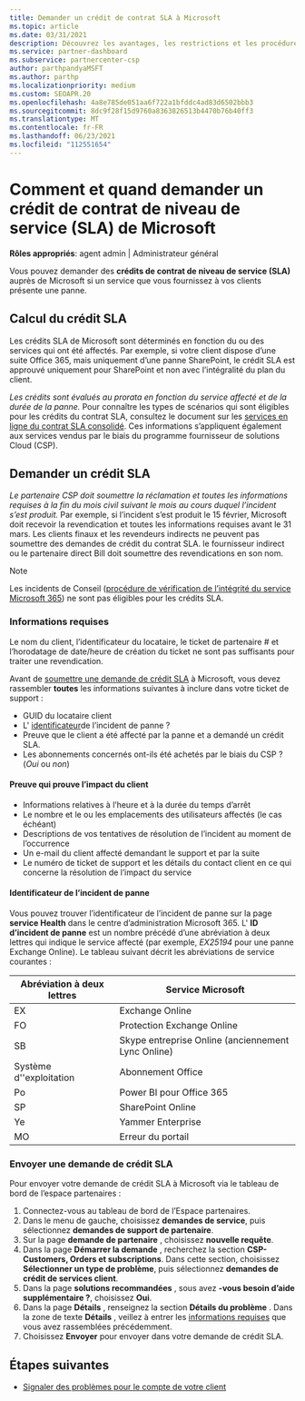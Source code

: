 ```yaml
---
title: Demander un crédit de contrat SLA à Microsoft
ms.topic: article
ms.date: 03/31/2021
description: Découvrez les avantages, les restrictions et les procédures pour demander un crédit de contrat de niveau de service (SLA) auprès de Microsoft si vos clients rencontrent une panne de service.
ms.service: partner-dashboard
ms.subservice: partnercenter-csp
author: parthpandyaMSFT
ms.author: parthp
ms.localizationpriority: medium
ms.custom: SEOAPR.20
ms.openlocfilehash: 4a8e785de051aa6f722a1bfddc4ad83d6502bbb3
ms.sourcegitcommit: 8dc9f28f15d9760a8363826513b4470b76b40ff3
ms.translationtype: MT
ms.contentlocale: fr-FR
ms.lasthandoff: 06/23/2021
ms.locfileid: "112551654"
---
```

# <a name="how-and-when-to-request-a-service-level-agreement-sla-credit-from-microsoft"></a>Comment et quand demander un crédit de contrat de niveau de service (SLA) de Microsoft

**Rôles appropriés**: agent admin | Administrateur général

Vous pouvez demander des **crédits de contrat de niveau de service (SLA)** auprès de Microsoft si un service que vous fournissez à vos clients présente une panne.

## <a name="sla-credit-calculation"></a>Calcul du crédit SLA

Les crédits SLA de Microsoft sont déterminés en fonction du ou des services qui ont été affectés. Par exemple, si votre client dispose d’une suite Office 365, mais uniquement d’une panne SharePoint, le crédit SLA est approuvé uniquement pour SharePoint et non avec l’intégralité du plan du client.

*Les crédits sont évalués au prorata en fonction du service affecté et de la durée de la panne.* Pour connaître les types de scénarios qui sont éligibles pour les crédits du contrat SLA, consultez le document sur les [services en ligne du contrat SLA consolidé](http://www.microsoftvolumelicensing.com/DocumentSearch.aspx?Mode=3&DocumentTypeId=37). Ces informations s’appliquent également aux services vendus par le biais du programme fournisseur de solutions Cloud (CSP).


## <a name="request-an-sla-credit"></a>Demander un crédit SLA

*Le partenaire CSP doit soumettre la réclamation et toutes les informations requises à la fin du mois civil suivant le mois au cours duquel l’incident s’est produit.* Par exemple, si l’incident s’est produit le 15 février, Microsoft doit recevoir la revendication et toutes les informations requises avant le 31 mars. Les clients finaux et les revendeurs indirects ne peuvent pas soumettre des demandes de crédit du contrat SLA. le fournisseur indirect ou le partenaire direct Bill doit soumettre des revendications en son nom.

>[!NOTE]
>Les incidents de Conseil ([procédure de vérification de l’intégrité du service Microsoft 365](/microsoft-365/enterprise/view-service-health#incidents-and-advisories)) ne sont pas éligibles pour les crédits SLA.

### <a name="required-information"></a>Informations requises

Le nom du client, l’identificateur du locataire, le ticket de partenaire # et l’horodatage de date/heure de création du ticket ne sont pas suffisants pour traiter une revendication.

Avant de [soumettre une demande de crédit SLA](#submit-sla-credit-request) à Microsoft, vous devez rassembler **toutes** les informations suivantes à inclure dans votre ticket de support :

- GUID du locataire client
- L' [identificateur](#outage-incident-identifier)de l’incident de panne ?
- Preuve que le client a été affecté par la panne et a demandé un crédit SLA.
- Les abonnements concernés ont-ils été achetés par le biais du CSP ? (*Oui* ou *non*)

#### <a name="evidence-that-proves-customer-impact"></a>Preuve qui prouve l’impact du client

- Informations relatives à l’heure et à la durée du temps d’arrêt
- Le nombre et le ou les emplacements des utilisateurs affectés (le cas échéant)
- Descriptions de vos tentatives de résolution de l’incident au moment de l’occurrence
- Un e-mail du client affecté demandant le support et par la suite
- Le numéro de ticket de support et les détails du contact client en ce qui concerne la résolution de l’impact du service


#### <a name="outage-incident-identifier"></a>Identificateur de l’incident de panne

Vous pouvez trouver l’identificateur de l’incident de panne sur la page **service Health** dans le centre d’administration Microsoft 365. L' **ID d’incident de panne** est un nombre précédé d’une abréviation à deux lettres qui indique le service affecté (par exemple, *EX25194* pour une panne Exchange Online). Le tableau suivant décrit les abréviations de service courantes :

| Abréviation à deux lettres | Service Microsoft |
| ----------------------- | ----------------- |
| EX | Exchange Online |
| FO | Protection Exchange Online |
| SB | Skype entreprise Online (anciennement Lync Online) |
| Système d''exploitation | Abonnement Office |
| Po | Power BI pour Office 365 |
| SP | SharePoint Online |
| Ye | Yammer Enterprise |
| MO | Erreur du portail |

### <a name="submit-sla-credit-request"></a>Envoyer une demande de crédit SLA

Pour envoyer votre demande de crédit SLA à Microsoft via le tableau de bord de l’espace partenaires :

1. Connectez-vous au tableau de bord de l’Espace partenaires.
2. Dans le menu de gauche, choisissez **demandes de service**, puis sélectionnez **demandes de support de partenaire**.
3. Sur la page **demande de partenaire** , choisissez **nouvelle requête**.
4. Dans la page **Démarrer la demande** , recherchez la section **CSP-Customers, Orders et subscriptions**. Dans cette section, choisissez **Sélectionner un type de problème**, puis sélectionnez **demandes de crédit de services client**.
5. Dans la page **solutions recommandées** , sous avez **-vous besoin d’aide supplémentaire ?**, choisissez **Oui**.
6. Dans la page **Détails** , renseignez la section **Détails du problème** . Dans la zone de texte **Détails** , veillez à entrer les [informations requises](#required-information) que vous avez rassemblées précédemment.
7. Choisissez **Envoyer** pour envoyer dans votre demande de crédit SLA.

## <a name="next-steps"></a>Étapes suivantes

- [Signaler des problèmes pour le compte de votre client](report-problems-on-behalf-of-a-customer.md)
